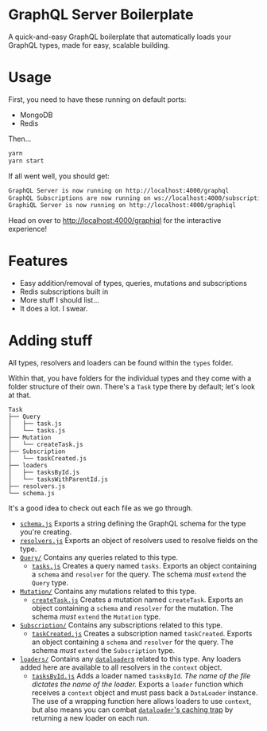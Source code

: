 # GraphQL Server Boilerplate

A quick-and-easy GraphQL boilerplate that automatically loads your GraphQL types, made for easy, scalable building.

# Usage

First, you need to have these running on default ports:

- MongoDB
- Redis

Then...

``` sh
yarn
yarn start
```

If all went well, you should get:

``` sh
GraphQL Server is now running on http://localhost:4000/graphql
GraphQL Subscriptions are now running on ws://localhost:4000/subscriptions
GraphiQL Server is now running on http://localhost:4000/graphiql
```

Head on over to [http://localhost:4000/graphiql](http://localhost:4000/graphiql) for the interactive experience!

# Features

- Easy addition/removal of types, queries, mutations and subscriptions
- Redis subscriptions built in
- More stuff I should list...
- It does a lot. I swear.

# Adding stuff

All types, resolvers and loaders can be found within the `types` folder.

Within that, you have folders for the individual types and they come with a folder structure of their own. There's a `Task` type there by default; let's look at that.

```
Task
├── Query
│   ├── task.js
│   └── tasks.js
├── Mutation
│   └── createTask.js
├── Subscription
│   └── taskCreated.js
├── loaders
│   ├── tasksById.js
│   └── tasksWithParentId.js
├── resolvers.js
└── schema.js
```

It's a good idea to check out each file as we go through.

- [`schema.js`](#) Exports a string defining the GraphQL schema for the type you're creating.
- [`resolvers.js`](#) Exports an object of resolvers used to resolve fields on the type.
- [`Query/`](#) Contains any queries related to this type.
  - [`tasks.js`](#) Creates a query named `tasks`. Exports an object containing a `schema` and `resolver` for the query. The schema *must* `extend` the `Query` type.
- [`Mutation/`](#) Contains any mutations related to this type.
  - [`createTask.js`](#) Creates a mutation named `createTask`. Exports an object containing a `schema` and `resolver` for the mutation. The schema *must* `extend` the `Mutation` type.
- [`Subscription/`](#) Contains any subscriptions related to this type.
  - [`taskCreated.js`](#) Creates a subscription named `taskCreated`. Exports an object containing a `schema` and `resolver` for the query. The schema *must* `extend` the `Subscription` type.
- [`loaders/`](#) Contains any [`dataloader`s](https://github.com/facebook/dataloader) related to this type. Any loaders added here are available to all resolvers in the `context` object.
  - [`tasksById.js`](#) Adds a loader named `tasksById`. *The name of the file dictates the name of the loader.* Exports a `loader` function which receives a `context` object and must pass back a `DataLoader` instance. The use of a wrapping function here allows loaders to use `context`, but also means you can combat [`dataloader`'s caching trap](https://github.com/facebook/dataloader#caching-per-request) by returning a new loader on each run.

